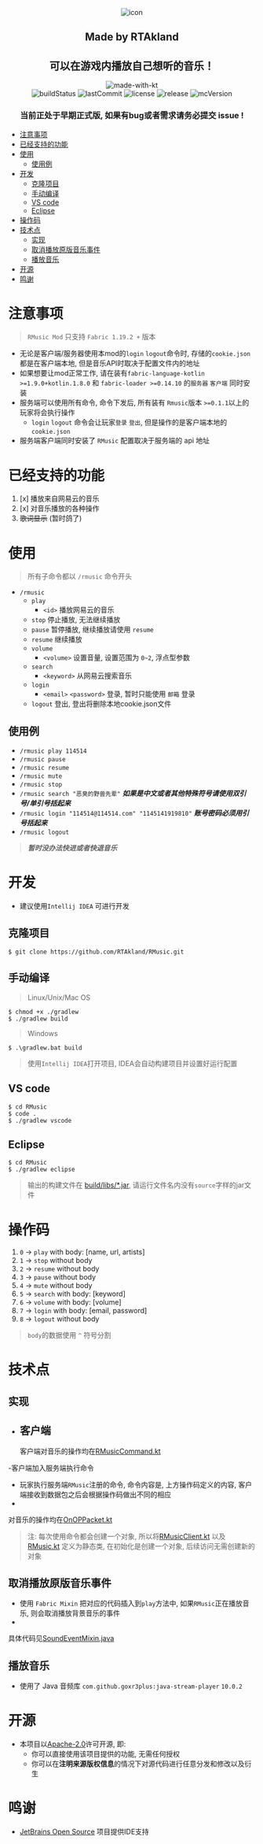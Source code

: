 <div align=center>

<img src="https://static.rtast.cn/static/rmusic/icon.png" alt="icon">

<h2>Made by RTAkland</h2>

<h2>可以在游戏内播放自己想听的音乐！</h2>

<img src="https://static.rtast.cn/static/kotlin/made-with-kotlin.svg" alt="made-with-kt">
<br>
<img src="https://img.shields.io/github/actions/workflow/status/RTAkland/RMusic/build.yml" alt="buildStatus">
<img src="https://img.shields.io/github/last-commit/RTAkland/RMusic" alt="lastCommit">
<img src="https://img.shields.io/github/license/RTAkland/RMusic?label=license&logo=apache" alt="license">
<img src="https://img.shields.io/github/v/release/RTAkland/RMusic?include_prereleases" alt="release">
<img src="https://img.shields.io/badge/MC-1.19.2-pink?logo=minecraft" alt="mcVersion">

<h3>当前正处于早期正式版, 如果有bug或者需求请务必提交 issue !</h3>

</div>

<!-- TOC -->
* [注意事项](#注意事项)
* [已经支持的功能](#已经支持的功能)
* [使用](#使用)
  * [使用例](#使用例)
* [开发](#开发)
  * [克隆项目](#克隆项目)
  * [手动编译](#手动编译)
  * [VS code](#vs-code)
  * [Eclipse](#eclipse)
* [操作码](#操作码)
* [技术点](#技术点)
  * [实现](#实现)
  * [取消播放原版音乐事件](#取消播放原版音乐事件)
  * [播放音乐](#播放音乐)
* [开源](#开源)
* [鸣谢](#鸣谢)
<!-- TOC -->

# 注意事项

> `RMusic Mod` 只支持 `Fabric 1.19.2 +` 版本

* 无论是客户端/服务器使用本mod的`login` `logout`命令时, 存储的`cookie.json`都是在客户端本地, 但是音乐API时取决于配置文件内的地址
* 如果想要让mod正常工作, 请在装有`fabric-language-kotlin >=1.9.0+kotlin.1.8.0` 和 `fabric-loader >=0.14.10`
  的`服务器` `客户端` 同时安装
* 服务端可以使用所有命令, 命令下发后, 所有装有 `Rmusic`版本 `>=0.1.1`以上的玩家将会执行操作
    * `login` `logout` 命令会让玩家`登录` `登出`, 但是操作的是客户端本地的 `cookie.json`
* 服务端客户端同时安装了 `RMusic` 配置取决于服务端的 api 地址

# 已经支持的功能

1. [x] 播放来自网易云的音乐
2. [x] 对音乐播放的各种操作
3. ~~歌词显示~~ (暂时鸽了)

# 使用

> 所有子命令都以 `/rmusic` 命令开头

- `/rmusic`
    - `play`
        - `<id>`  播放网易云的音乐
    - `stop`  停止播放, 无法继续播放
    - `pause`  暂停播放, 继续播放请使用 `resume`
    - `resume`  继续播放
    - `volume`
        - `<volume>`  设置音量, 设置范围为 `0~2`, 浮点型参数
    - `search`
        - `<keyword>`  从网易云搜索音乐
    - `login`
        - `<email>` `<password>`  登录, 暂时只能使用 `邮箱` 登录
    - `logout`  登出, 登出将删除本地cookie.json文件

## 使用例

* `/rmusic play 114514`
* `/rmusic pause`
* `/rmusic resume`
* `/rmusic mute`
* `/rmusic stop`
* `/rmusic search "恶臭的野兽先辈"`   ***如果是中文或者其他特殊符号请使用双引号/单引号括起来***
* `/rmusic login "114514@114514.com" "1145141919810"`  ***账号密码必须用引号括起来***
* `/rmusic logout`

> ***暂时没办法快进或者快退音乐***

# 开发

* 建议使用`Intellij IDEA` 可进行开发

## 克隆项目

```shell
$ git clone https://github.com/RTAkland/RMusic.git
```

## 手动编译

> Linux/Unix/Mac OS

```shell
$ chmod +x ./gradlew
$ ./gradlew build
```

> Windows

```shell
$ .\gradlew.bat build
```

> 使用`Intellij IDEA`打开项目, IDEA会自动构建项目并设置好运行配置

## VS code

```shell
$ cd RMusic
$ code .
$ ./gradlew vscode
```

## Eclipse

```shell
$ cd RMusic
$ ./gradlew eclipse
```

> 输出的构建文件在 [build/libs/*.jar](build/libs), 请运行文件名内没有`source`字样的jar文件

# 操作码

1. `0` -> `play` with body: [name, url, artists]
2. `1` -> `stop` without body
3. `2` -> `resume` without body
4. `3` -> `pause` without body
5. `4` -> `mute` without body
6. `5` -> `search` with body: [keyword]
7. `6` -> `volume` with body: [volume]
8. `7` -> `login` with body: [email, password]
9. `8` -> `logout` without body

> `body`的数据使用 `^` 符号分割

# 技术点

## 实现

- 客户端
    -
    客户端对音乐的操作均在[RMusicCommand.kt](https://github.com/RTAkland/RMusic/blob/main/src/main/kotlin/cn/rtast/rmusic/commands/RMusicCommand.kt)

-客户端加入服务端执行命令

- 玩家执行服务端`RMusic`注册的命令, 命令内容是, 上方操作码定义的内容, 客户端接收到数据包之后会根据操作码做出不同的相应
-
对音乐的操作均在[OnOPPacket.kt](https://github.com/RTAkland/RMusic/blob/main/src/main/kotlin/cn/rtast/rmusic/client/events/OnOPPacket.kt)

> 注: 每次使用命令都会创建一个对象, 所以将[RMusicClient.kt](../src/main/kotlin/cn/rtast/rmusic/client/RMusicClient.kt)
> 以及
> [RMusic.kt](https://github.com/RTAkland/RMusic/blob/main/src/main/kotlin/cn/rtast/rmusic/RMusic.kt) 定义为静态类,
> 在初始化是创建一个对象, 后续访问无需创建新的对象

## 取消播放原版音乐事件

* 使用 `Fabric Mixin` 把对应的代码插入到`play`方法中, 如果`RMusic`正在播放音乐, 则会取消播放背景音乐的事件
*
具体代码见[SoundEventMixin.java](https://github.com/RTAkland/RMusic/blob/main/src/main/java/cn/rtast/rmusic/mixins/SoundEventMixin.java)

## 播放音乐

* 使用了 Java 音频库 `com.github.goxr3plus:java-stream-player` `10.0.2`

# 开源

- 本项目以[Apache-2.0](./LICENSE)许可开源, 即:
    - 你可以直接使用该项目提供的功能, 无需任何授权
    - 你可以在**注明来源版权信息**的情况下对源代码进行任意分发和修改以及衍生

# 鸣谢

* [JetBrains Open Source](https://www.jetbrains.com/opensource/) 项目提供IDE支持

